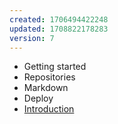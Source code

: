 ```yaml
---
created: 1706494422248
updated: 1708822178283
version: 7
---
```


- <span id="2024-02-25-08-32-13-d52a">Getting started</span>
- <span id="2024-01-29-10-15-16-6vfj">Repositories</span>
- <span id="2024-01-29-10-16-01-y7wx">Markdown</span>
- <span id="2024-01-29-10-17-22-71yz">Deploy</span>
- [Introduction](docs/2024-01-29-10-13-52-vm43.md)
